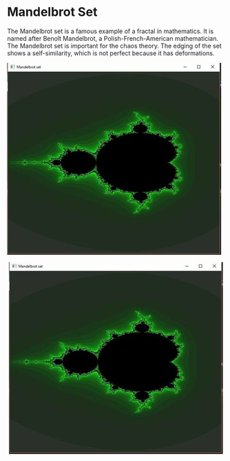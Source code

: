 # Mandelbrot Set
The Mandelbrot set is a famous example of a fractal in mathematics. It is named after Benoît Mandelbrot, a Polish-French-American mathematician. The Mandelbrot set is important for the chaos theory. The edging of the set shows a self-similarity, which is not perfect because it has deformations.

![alt text](https://github.com/Sparcsky/mandelbrot-set/blob/master/img.jpg)

<p align="center">
  <img src="https://github.com/Sparcsky/mandelbrot-set/blob/master/img.jpg?raw=true" alt="Sublime's custom image"/>
</p>
